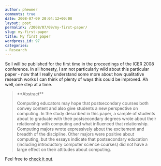 ```yaml
---
author: phewner
comments: true
date: 2008-07-09 20:04:12+00:00
layout: post
permalink: /2008/07/09/my-first-paper/
slug: my-first-paper
title: My first paper
wordpress_id: 97
categories:
- Research
---
```


So I will be published for the first time in the proceedings of the ICER 2008 conference.  In all honesty, I am not particularly wild about this particular paper - now that I really understand some more about how qualitative research works I can think of plenty of ways this could be improved.  Ah well, one step at a time.





<blockquote>
**Abstract**  

Computing educators may hope that postsecondary courses both convey content and also give students a new perspective on computing. In the study described in this paper, a sample of students about to graduate with their postsecondary degrees wrote about their relationship with computing and what influenced that relationship.  Computing majors wrote expressively about the excitement and breadth of the discipline.  Other majors were positive about computing, but the essays indicate that postsecondary education (including introductory computer science courses) did not have a large effect on their attitudes about computing.
</blockquote>


Feel free to [check it out](http://technofetish.net/buffaloblog/wp-content/uploads/2008/07/icer2008.pdf).

